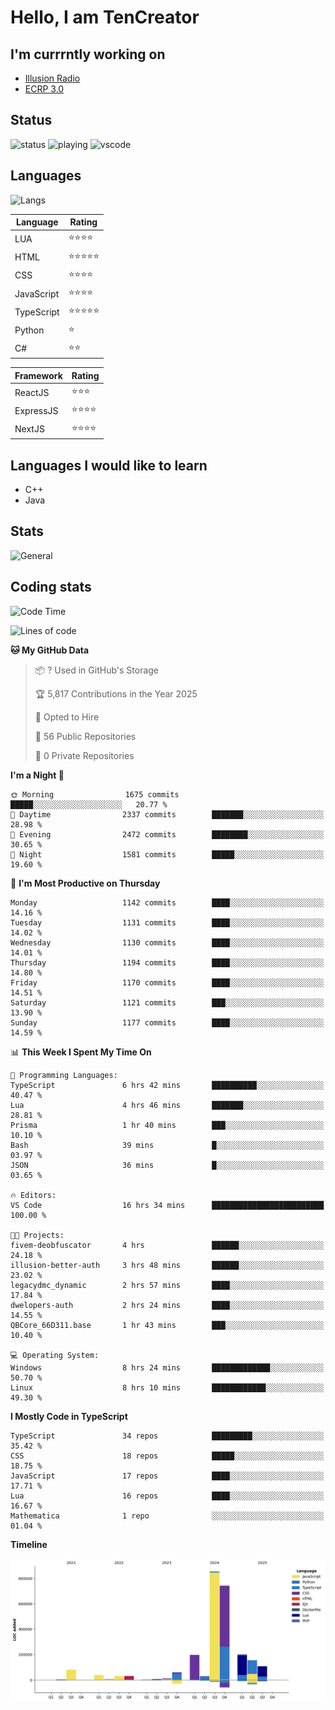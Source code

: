 # Hello, I am TenCreator

## I'm currrntly working on
- [Illusion Radio](https://illusionradio.co.uk/)
- [ECRP 3.0](http://github.com/Emerald-Coast-Roleplay/)

## Status
![status](https://api.statusbadges.me/badge/status/518334475038359555?simple=true&style=for-the-badge)
![playing](https://api.statusbadges.me/badge/playing/518334475038359555?style=for-the-badge)
![vscode](https://api.statusbadges.me/badge/vscode/518334475038359555?style=for-the-badge)

## Languages
![Langs](https://github-readme-stats.vercel.app/api/top-langs/?username=tencreator&layout=compact&theme=radical)


|Language|Rating|
|--------|------|
|LUA|⭐️⭐️⭐️⭐️|
|HTML|⭐️⭐️⭐️⭐️⭐️|
|CSS|⭐️⭐️⭐️⭐️|
|JavaScript|⭐️⭐️⭐️⭐️|
|TypeScript|⭐️⭐️⭐️⭐️⭐️|
|Python|⭐️|
|C#|⭐️⭐️ |

|Framework|Rating|
|--------|------|
|ReactJS|⭐️⭐️⭐|
|ExpressJS|⭐️⭐️⭐️⭐️|
|NextJS|⭐️⭐️⭐⭐️|

## Languages I would like to learn
- C++
- Java

## Stats
![General](https://github-readme-stats.vercel.app/api?username=tencreator&show_icons=true&theme=radical)

## Coding stats

<!--START_SECTION:waka-->
![Code Time](http://img.shields.io/badge/Code%20Time-731%20hrs%2045%20mins-blue)

![Lines of code](https://img.shields.io/badge/From%20Hello%20World%20I%27ve%20Written-2.5%20million%20lines%20of%20code-blue)

**🐱 My GitHub Data** 

> 📦 ? Used in GitHub's Storage 
 > 
> 🏆 5,817 Contributions in the Year 2025
 > 
> 💼 Opted to Hire
 > 
> 📜 56 Public Repositories 
 > 
> 🔑 0 Private Repositories 
 > 
**I'm a Night 🦉** 

```text
🌞 Morning                1675 commits        █████░░░░░░░░░░░░░░░░░░░░   20.77 % 
🌆 Daytime                2337 commits        ███████░░░░░░░░░░░░░░░░░░   28.98 % 
🌃 Evening                2472 commits        ████████░░░░░░░░░░░░░░░░░   30.65 % 
🌙 Night                  1581 commits        █████░░░░░░░░░░░░░░░░░░░░   19.60 % 
```
📅 **I'm Most Productive on Thursday** 

```text
Monday                   1142 commits        ████░░░░░░░░░░░░░░░░░░░░░   14.16 % 
Tuesday                  1131 commits        ████░░░░░░░░░░░░░░░░░░░░░   14.02 % 
Wednesday                1130 commits        ████░░░░░░░░░░░░░░░░░░░░░   14.01 % 
Thursday                 1194 commits        ████░░░░░░░░░░░░░░░░░░░░░   14.80 % 
Friday                   1170 commits        ████░░░░░░░░░░░░░░░░░░░░░   14.51 % 
Saturday                 1121 commits        ███░░░░░░░░░░░░░░░░░░░░░░   13.90 % 
Sunday                   1177 commits        ████░░░░░░░░░░░░░░░░░░░░░   14.59 % 
```


📊 **This Week I Spent My Time On** 

```text
💬 Programming Languages: 
TypeScript               6 hrs 42 mins       ██████████░░░░░░░░░░░░░░░   40.47 % 
Lua                      4 hrs 46 mins       ███████░░░░░░░░░░░░░░░░░░   28.81 % 
Prisma                   1 hr 40 mins        ███░░░░░░░░░░░░░░░░░░░░░░   10.10 % 
Bash                     39 mins             █░░░░░░░░░░░░░░░░░░░░░░░░   03.97 % 
JSON                     36 mins             █░░░░░░░░░░░░░░░░░░░░░░░░   03.65 % 

🔥 Editors: 
VS Code                  16 hrs 34 mins      █████████████████████████   100.00 % 

🐱‍💻 Projects: 
fivem-deobfuscator       4 hrs               ██████░░░░░░░░░░░░░░░░░░░   24.18 % 
illusion-better-auth     3 hrs 48 mins       ██████░░░░░░░░░░░░░░░░░░░   23.02 % 
legacydmc_dynamic        2 hrs 57 mins       ████░░░░░░░░░░░░░░░░░░░░░   17.84 % 
dwelopers-auth           2 hrs 24 mins       ████░░░░░░░░░░░░░░░░░░░░░   14.55 % 
QBCore_66D311.base       1 hr 43 mins        ███░░░░░░░░░░░░░░░░░░░░░░   10.40 % 

💻 Operating System: 
Windows                  8 hrs 24 mins       █████████████░░░░░░░░░░░░   50.70 % 
Linux                    8 hrs 10 mins       ████████████░░░░░░░░░░░░░   49.30 % 
```

**I Mostly Code in TypeScript** 

```text
TypeScript               34 repos            █████████░░░░░░░░░░░░░░░░   35.42 % 
CSS                      18 repos            █████░░░░░░░░░░░░░░░░░░░░   18.75 % 
JavaScript               17 repos            ████░░░░░░░░░░░░░░░░░░░░░   17.71 % 
Lua                      16 repos            ████░░░░░░░░░░░░░░░░░░░░░   16.67 % 
Mathematica              1 repo              ░░░░░░░░░░░░░░░░░░░░░░░░░   01.04 % 
```



**Timeline**

![Lines of Code chart](https://raw.githubusercontent.com/tencreator/tencreator/main/assets/bar_graph.png)


<!--END_SECTION:waka-->

